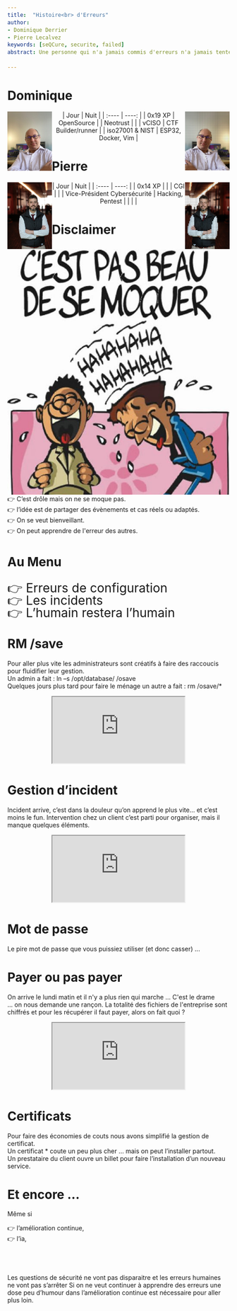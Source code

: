 ```yaml
---
title:  "Histoire<br> d'Erreurs"
author:
- Dominique Derrier
- Pierre Lecalvez
keywords: [seQCure, securite, failed]
abstract: Une personne qui n'a jamais commis d'erreurs n'a jamais tenté d'innover. (Albert E).  Les technologies de l'information, de par leur nature, ouvrent la porte à l'innovation, à l'optimisation... et parfois à la créativité. Mais l’erreur en informatique n’est jamais très loin et cela peut vite coûter cher, en ouvrant des failles de sécurité. Disponibilité, Intégrité, Confidentialité.  En 20 ans d'expérience, nous avons vu de belles histoires d'échecs que nous voulons partager avec vous... L'erreur des autres est gratuite.

---
```


# Dominique
<img src=images/dominique.jpg width=20% style="float:left">
<img src=images/dominique_16bit.png width=20% style="float:right">

<center>
| Jour      | Nuit |
| :----      | ----:  |
| 0x19 XP  | OpenSource |  
| Neotrust  |            |
| vCISO     | CTF Builder/runner  |
| iso27001 & NIST | ESP32, Docker, Vim |
</center>

# Pierre 
<img src=images/pierre.jpg width=20% style="float:left">
<img src=images/pierre_16bit.png width=20% style="float:right">

<center>
| Jour      | Nuit |
| :----      | ----:  |
| 0x14 XP   |   |  
| CGI       |   |
| Vice-Président Cybersécurité     |  Hacking, Pentest |
|           |   |
</center>

# Disclaimer
<img src=images/moqueries.jpg style="float:left">


👉 C’est drôle mais on ne se moque pas.<br>
👉 l’idée est de partager des évènements et cas réels ou adaptés.<br>
👉 On se veut bienveillant.<br>
👉 On peut apprendre de l'erreur des autres.<br>

# Au Menu

<p style="font-size: 2em; line-height: 1em;">
👉 Erreurs de configuration <br>
👉 Les incidents<br>
👉 L’humain restera l’humain<br>
<p>

# RM /save
Pour aller plus vite les administrateurs sont créatifs à faire des raccoucis pour fluidifier leur gestion.<br>
Un admin a fait : ln –s /opt/database/ /osave <br>
Quelques jours plus tard pour faire le ménage un autre a fait : rm /osave/* <br>

<center>
<iframe src=https://directpoll.com/r?XDbzPBdJ2bAX0ZEPvlvTWZByUTgjdorvoWJYhFRFnDkH1L0 > </iframe>
</center>



# Gestion d’incident

Incident arrive, c’est dans la douleur qu’on apprend le plus vite… et c’est moins le fun.
Intervention chez un client c’est parti pour organiser, mais il manque quelques éléments.


<center>
<iframe src=https://directpoll.com/r?XDbzPBdEt8j1rJNz3zlqeT1gleve6wtsoNq1KjIzViT2d5 > </iframe>
</center>



# Mot de passe
Le pire mot de passe que vous puissiez utiliser (et donc casser) ...




# Payer ou pas payer
On arrive le lundi matin et il n'y a plus rien qui marche … C'est le drame ... on nous demande une rançon. La totalité des fichiers de l'entreprise sont chiffrés et pour les récupérer il faut payer, alors on fait quoi ?

<center>
<iframe src=https://directpoll.com/r?XDbzPBdEt8j1rJNz3zlqeT1gleve6wtsoNq1KjIzViT2d5 > </iframe>
</center>



# Certificats
Pour faire des économies de couts nous avons simplifié la gestion de certificat.<br>
Un certificat * coute un peu plus cher … mais on peut l’installer partout.<br>
Un prestataire du client ouvre un billet pour faire l’installation d’un nouveau service.<br>




# Et encore ...


Même si 

 👉  l’amélioration continue, <br>
 👉   l’ia,<br>
<br>
<br>
<br>

Les questions de sécurité ne vont pas disparaitre et les erreurs humaines ne vont pas s’arrêter 
Si on ne veut continuer à apprendre des erreurs une dose peu d’humour dans l’amélioration continue est nécessaire pour aller plus loin.
